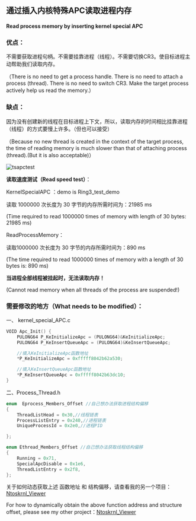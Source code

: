 ## 通过插入内核特殊APC读取进程内存

#### Read process memory by inserting kernel special APC

### 优点：

不需要获取进程句柄。不需要挂靠进程（线程）。不需要切换CR3。使目标进程主动帮助我们读取内存。

（There is no need to get a process handle. There is no need to attach a process (thread). There is no need to switch CR3. Make the target process actively help us read the memory.）

### 缺点：

因为没有创建新的线程在目标进程上下文，所以，读取内存的时间相比挂靠进程（线程）的方式要慢上许多。（但也可以接受）

（Because no new thread is created in the context of the target process, the time of reading memory is much slower than that of attaching process (thread).(But it is also acceptable)）

![tsapctest](https://github.com/IcEy-999/Kernel-Special-APC-ReadProcessMemory/blob/main/Test%20picture/tsapctest.png)

**读取速度测试（Read speed test）**：

KernelSpecialAPC ：demo is Ring3_test_demo

读取 1000000 次长度为 30 字节的内存所需时间为：21985 ms

(Time required to read 1000000 times of memory with length of 30 bytes: 21985 ms)

ReadProcessMemory：

读取1000000 次长度为 30 字节的内存所需时间为：890 ms

(The time required to read 1000000 times of memory with a length of 30 bytes is: 890 ms)



**当进程全部线程被挂起时，无法读取内存！**

(Cannot read memory when all threads of the process are suspended!)



### **需要修改的地方（What needs to be modified）**：

一、 kernel_special_APC.c

```c
VOID Apc_Init() {
	PULONG64 P_KeInitializeApc = (PULONG64)&KeInitializeApc;
	PULONG64 P_KeInsertQueueApc = (PULONG64)&KeInsertQueueApc;

	//填入KeInitializeApc函数地址
	*P_KeInitializeApc = 0xfffff8042b62a530;

	//填入KeInsertQueueApc函数地址
	*P_KeInsertQueueApc = 0xfffff8042b63dc10;
}
```

二、Process_Thread.h

```c
enum  Eprocess_Members_Offset //自己想办法获取进程结构偏移
{
	ThreadListHead = 0x30,//线程链表
	ProcessListEntry = 0x240,//进程链表
	UniqueProcessId = 0x2e0,//进程PID

};

enum Ethread_Members_Offset //自己想办法获取线程结构偏移
{
	Running = 0x71,
	SpecialApcDisable = 0x1e6,
	ThreadListEntry = 0x2f8,
};
```

关于如何动态获取上述 函数地址 和 结构偏移，请查看我的另一个项目：[Ntoskrnl_Viewer](https://github.com/IcEy-999/Ntoskrnl_Viewer)

For how to dynamically obtain the above function address and structure offset, please see my other project：[Ntoskrnl_Viewer](https://github.com/IcEy-999/Ntoskrnl_Viewer)



